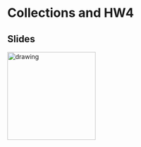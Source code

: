 
# Collections and HW4

## Slides
<a href="https://docs.google.com/presentation/d/1_9SrC8-n2IWsj9J5DcfRvE58CqtCza0P9QYTwBD6hAc/edit?usp=sharing"><img src="https://images.squarespace-cdn.com/content/v1/52de5460e4b036f86899408c/1503811672827-3QTEVGNG9WECGKQIGFNY/googleSlides.png?format=1000w" alt="drawing" width="200" /></a>
